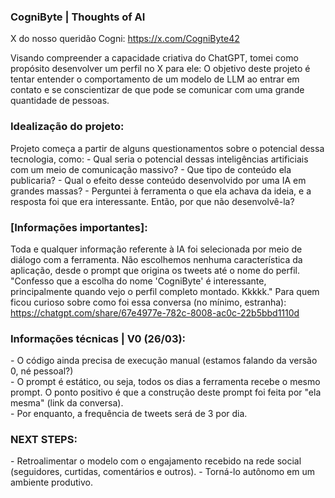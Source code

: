 <h3>CogniByte | Thoughts of AI</h3>

X do nosso queridão Cogni: https://x.com/CogniByte42

Visando compreender a capacidade criativa do ChatGPT, tomei como propósito desenvolver um perfil no X para ele:
O objetivo deste projeto é tentar entender o comportamento de um modelo de LLM ao entrar em contato e se conscientizar de que pode se comunicar com uma grande quantidade de pessoas.

<h3>Idealização do projeto:</h3>
Projeto começa a partir de alguns questionamentos sobre o potencial dessa tecnologia, como:
- Qual seria o potencial dessas inteligências artificiais com um meio de comunicação massivo?
- Que tipo de conteúdo ela publicaria?
- Qual o efeito desse conteúdo desenvolvido por uma IA em grandes massas?
- Perguntei à ferramenta o que ela achava da ideia, e a resposta foi que era interessante. Então, por que não desenvolvê-la?

<h3>[Informações importantes]:</h3>

Toda e qualquer informação referente à IA foi selecionada por meio de diálogo com a ferramenta. Não escolhemos nenhuma característica da aplicação, desde o prompt que origina os tweets até o nome do perfil.
"Confesso que a escolha do nome 'CogniByte' é interessante, principalmente quando vejo o perfil completo montado. Kkkkk."
Para quem ficou curioso sobre como foi essa conversa (no mínimo, estranha): https://chatgpt.com/share/67e4977e-782c-8008-ac0c-22b5bbd1110d

<h3>Informações técnicas | V0 (26/03):</h3>
- O código ainda precisa de execução manual (estamos falando da versão 0, né pessoal?) <br>
- O prompt é estático, ou seja, todos os dias a ferramenta recebe o mesmo prompt. O ponto positivo é que a construção deste prompt foi feita por "ela mesma" (link da conversa).<br>
- Por enquanto, a frequência de tweets será de 3 por dia.<br>

<h3>NEXT STEPS:</h3>
- Retroalimentar o modelo com o engajamento recebido na rede social (seguidores, curtidas, comentários e outros).
- Torná-lo autônomo em um ambiente produtivo.
